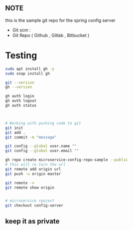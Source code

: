 ## NOTE 

this is the sample git repo for the spring config server 


* Git scm : 
* Git Repo ( Github , Gitlab , Bitbucket )

# Testing 

```bash 
sudo apt install gh -y 
sudo snap install gh 

git --version 
gh --version 

gh auth login 
gh auth logout
gh auth status 



# Working with pushing code to git 
git init 
git add . 
git commit -m "message"

git config --global user.name ""
git config --global user.email ""

gh repo create microservice-config-repo-sample --public
# this will re turn the url 
git remote add origin url 
git push -u origin master 

git remote -v
git remote show origin 


# microservice rpoject 
git checkout config-server
```

## keep it as private 
